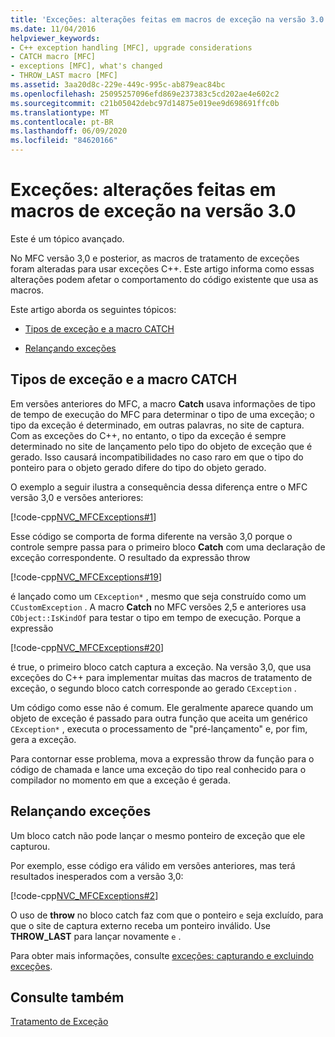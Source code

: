 ```yaml
---
title: 'Exceções: alterações feitas em macros de exceção na versão 3.0'
ms.date: 11/04/2016
helpviewer_keywords:
- C++ exception handling [MFC], upgrade considerations
- CATCH macro [MFC]
- exceptions [MFC], what's changed
- THROW_LAST macro [MFC]
ms.assetid: 3aa20d8c-229e-449c-995c-ab879eac84bc
ms.openlocfilehash: 25095257096efd869e237383c5cd202ae4e602c2
ms.sourcegitcommit: c21b05042debc97d14875e019ee9d698691ffc0b
ms.translationtype: MT
ms.contentlocale: pt-BR
ms.lasthandoff: 06/09/2020
ms.locfileid: "84620166"
---
```

# <a name="exceptions-changes-to-exception-macros-in-version-30"></a>Exceções: alterações feitas em macros de exceção na versão 3.0

Este é um tópico avançado.

No MFC versão 3,0 e posterior, as macros de tratamento de exceções foram alteradas para usar exceções C++. Este artigo informa como essas alterações podem afetar o comportamento do código existente que usa as macros.

Este artigo aborda os seguintes tópicos:

- [Tipos de exceção e a macro CATCH](#_core_exception_types_and_the_catch_macro)

- [Relançando exceções](#_core_re.2d.throwing_exceptions)

## <a name="exception-types-and-the-catch-macro"></a><a name="_core_exception_types_and_the_catch_macro"></a>Tipos de exceção e a macro CATCH

Em versões anteriores do MFC, a macro **Catch** usava informações de tipo de tempo de execução do MFC para determinar o tipo de uma exceção; o tipo da exceção é determinado, em outras palavras, no site de captura. Com as exceções do C++, no entanto, o tipo da exceção é sempre determinado no site de lançamento pelo tipo do objeto de exceção que é gerado. Isso causará incompatibilidades no caso raro em que o tipo do ponteiro para o objeto gerado difere do tipo do objeto gerado.

O exemplo a seguir ilustra a consequência dessa diferença entre o MFC versão 3,0 e versões anteriores:

[!code-cpp[NVC_MFCExceptions#1](codesnippet/cpp/exceptions-changes-to-exception-macros-in-version-3-0_1.cpp)]

Esse código se comporta de forma diferente na versão 3,0 porque o controle sempre passa para o primeiro bloco **Catch** com uma declaração de exceção correspondente. O resultado da expressão throw

[!code-cpp[NVC_MFCExceptions#19](codesnippet/cpp/exceptions-changes-to-exception-macros-in-version-3-0_2.cpp)]

é lançado como um `CException*` , mesmo que seja construído como um `CCustomException` . A macro **Catch** no MFC versões 2,5 e anteriores usa `CObject::IsKindOf` para testar o tipo em tempo de execução. Porque a expressão

[!code-cpp[NVC_MFCExceptions#20](codesnippet/cpp/exceptions-changes-to-exception-macros-in-version-3-0_3.cpp)]

é true, o primeiro bloco catch captura a exceção. Na versão 3,0, que usa exceções do C++ para implementar muitas das macros de tratamento de exceção, o segundo bloco catch corresponde ao gerado `CException` .

Um código como esse não é comum. Ele geralmente aparece quando um objeto de exceção é passado para outra função que aceita um genérico `CException*` , executa o processamento de "pré-lançamento" e, por fim, gera a exceção.

Para contornar esse problema, mova a expressão throw da função para o código de chamada e lance uma exceção do tipo real conhecido para o compilador no momento em que a exceção é gerada.

## <a name="re-throwing-exceptions"></a><a name="_core_re.2d.throwing_exceptions"></a>Relançando exceções

Um bloco catch não pode lançar o mesmo ponteiro de exceção que ele capturou.

Por exemplo, esse código era válido em versões anteriores, mas terá resultados inesperados com a versão 3,0:

[!code-cpp[NVC_MFCExceptions#2](codesnippet/cpp/exceptions-changes-to-exception-macros-in-version-3-0_4.cpp)]

O uso de **throw** no bloco catch faz com que o ponteiro `e` seja excluído, para que o site de captura externo receba um ponteiro inválido. Use **THROW_LAST** para lançar novamente `e` .

Para obter mais informações, consulte [exceções: capturando e excluindo exceções](exceptions-catching-and-deleting-exceptions.md).

## <a name="see-also"></a>Consulte também

[Tratamento de Exceção](exception-handling-in-mfc.md)
